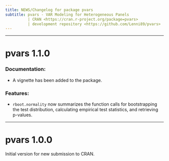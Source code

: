 ```yaml
---
title: NEWS/Changelog for package pvars
subtitle: pvars - VAR Modeling for Heterogeneous Panels
          | CRAN <https://cran.r-project.org/package=pvars> 
          | development repository <https://github.com/Lenni89/pvars>
---
```

***
# pvars 1.1.0

### Documentation: 
* A vignette has been added to the package.

### Features: 
* `rboot.normality` now summarizes the function calls for bootstrapping the test 
distribution, calculating empirical test statistics, and retrieving p-values.

***
# pvars 1.0.0

Initial version for new submission to CRAN. 

